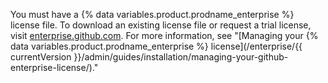 You must have a {% data variables.product.prodname_enterprise %} license file. To download an existing license file or request a trial license, visit [enterprise.github.com](https://enterprise.github.com/download). For more information, see "[Managing your {% data variables.product.prodname_enterprise %} license](/enterprise/{{ currentVersion }}/admin/guides/installation/managing-your-github-enterprise-license/)."
